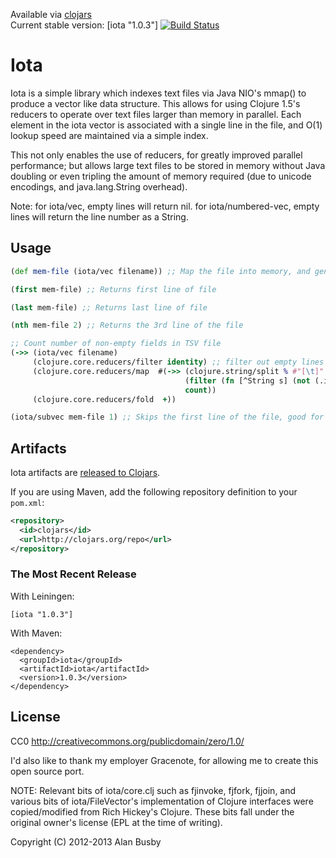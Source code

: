 
Available via [clojars](http://clojars.org/search?q=iota)   
Current stable version: [iota "1.0.3"]
[![Build Status](https://api.travis-ci.org/thebusby/iota.png?branch=master)](https://travis-ci.org/thebusby/iota)


# Iota

Iota is a simple library which indexes text files via Java NIO's mmap() to produce a vector like data structure. This allows for using Clojure 1.5's reducers to operate over text files larger than memory in parallel. Each element in the iota vector is associated with a single line in the file, and O(1) lookup speed are maintained via a simple index. 

This not only enables the use of reducers, for greatly improved parallel performance; but allows large text files to be stored in memory without Java doubling or even tripling the amount of memory required (due to unicode encodings, and java.lang.String overhead).

Note: 
for iota/vec, empty lines will return nil.
for iota/numbered-vec, empty lines will return the line number as a String.


## Usage
```clojure
(def mem-file (iota/vec filename)) ;; Map the file into memory, and generate index of lines

(first mem-file) ;; Returns first line of file

(last mem-file) ;; Returns last line of file

(nth mem-file 2) ;; Returns the 3rd line of the file

;; Count number of non-empty fields in TSV file
(->> (iota/vec filename)	
     (clojure.core.reducers/filter identity) ;; filter out empty lines
     (clojure.core.reducers/map  #(->> (clojure.string/split % #"[\t]" -1)
                                       (filter (fn [^String s] (not (.isEmpty s))))
                                       count)) 
     (clojure.core.reducers/fold  +))

(iota/subvec mem-file 1) ;; Skips the first line of the file, good for ignoring a header

```


## Artifacts

Iota artifacts are [released to Clojars](https://clojars.org/iota).

If you are using Maven, add the following repository definition to your `pom.xml`:

``` xml
<repository>
  <id>clojars</id>
  <url>http://clojars.org/repo</url>
</repository>
```

### The Most Recent Release

With Leiningen:

    [iota "1.0.3"]


With Maven:

    <dependency>
      <groupId>iota</groupId>
      <artifactId>iota</artifactId>
      <version>1.0.3</version>
    </dependency>


## License

CC0
http://creativecommons.org/publicdomain/zero/1.0/

I'd also like to thank my employer Gracenote, for allowing me to create this open source port.

NOTE: Relevant bits of iota/core.clj such as fjinvoke, fjfork, fjjoin, and various bits of iota/FileVector's implementation of Clojure interfaces were copied/modified from Rich Hickey's Clojure. These bits fall under the original owner's license (EPL at the time of writing).


Copyright (C) 2012-2013 Alan Busby


